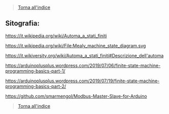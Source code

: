 

>[Torna all'indice](indexstatifiniti.md)
## **Sitografia:**
https://it.wikipedia.org/wiki/Automa_a_stati_finiti

https://it.wikipedia.org/wiki/File:Mealy_machine_state_diagram.svg

https://it.wikiversity.org/wiki/Automa_a_stati_finiti#Descrizione_dell'automa

https://arduinoplusplus.wordpress.com/2019/07/06/finite-state-machine-programming-basics-part-1/

https://arduinoplusplus.wordpress.com/2019/07/19/finite-state-machine-programming-basics-part-2/

https://github.com/smarmengol/Modbus-Master-Slave-for-Arduino

>[Torna all'indice](indexstatifiniti.md)
